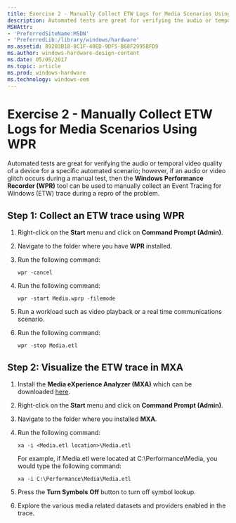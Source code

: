 ```yaml
---
title: Exercise 2 - Manually Collect ETW Logs for Media Scenarios Using WPR
description: Automated tests are great for verifying the audio or temporal video quality of a device for a specific automated scenario; however, if an audio or video glitch occurs during a manual test, then the Windows Performance Recorder (WPR) tool can be used to manually collect an Event Tracing for Windows (ETW) trace during a repro of the problem.
MSHAttr:
- 'PreferredSiteName:MSDN'
- 'PreferredLib:/library/windows/hardware'
ms.assetid: 89203B18-8C1F-40ED-9DF5-B68F2995BFD9
ms.author: windows-hardware-design-content
ms.date: 05/05/2017
ms.topic: article
ms.prod: windows-hardware
ms.technology: windows-oem
---
```


# Exercise 2 - Manually Collect ETW Logs for Media Scenarios Using WPR


Automated tests are great for verifying the audio or temporal video quality of a device for a specific automated scenario; however, if an audio or video glitch occurs during a manual test, then the **Windows Performance Recorder (WPR)** tool can be used to manually collect an Event Tracing for Windows (ETW) trace during a repro of the problem.

## Step 1: Collect an ETW trace using WPR


1.  Right-click on the **Start** menu and click on **Command Prompt (Admin)**.

2.  Navigate to the folder where you have **WPR** installed.

3.  Run the following command:

    ``` syntax
    wpr -cancel
    ```

4.  Run the following command:

    ``` syntax
    wpr -start Media.wprp -filemode
    ```

5.  Run a workload such as video playback or a real time communications scenario.

6.  Run the following command:

    ``` syntax
    wpr -stop Media.etl
    ```

## Step 2: Visualize the ETW trace in MXA


1.  Install the **Media eXperience Analyzer (MXA)** which can be downloaded [here](https://go.microsoft.com/fwlink/?linkid=525711).

2.  Right-click on the **Start** menu and click on **Command Prompt (Admin)**.

3.  Navigate to the folder where you installed **MXA**.

4.  Run the following command:

    ``` syntax
    xa -i <Media.etl location>\Media.etl
    ```

    For example, if Media.etl were located at C:\\Performance\\Media, you would type the following command:

    ``` syntax
    xa -i C:\Performance\Media\Media.etl
    ```

5.  Press the **Turn Symbols Off** button to turn off symbol lookup.

6.  Explore the various media related datasets and providers enabled in the trace.

 

 






